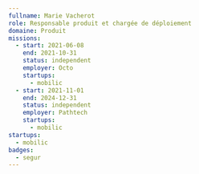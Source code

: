 ```yaml
---
fullname: Marie Vacherot
role: Responsable produit et chargée de déploiement
domaine: Produit
missions:
  - start: 2021-06-08
    end: 2021-10-31
    status: independent
    employer: Octo
    startups:
      - mobilic
  - start: 2021-11-01
    end: 2024-12-31
    status: independent
    employer: Pathtech
    startups:
      - mobilic
startups:
  - mobilic
badges:
  - segur
---
```

